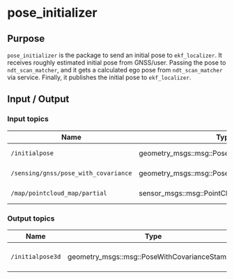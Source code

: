 # pose_initializer

## Purpose

`pose_initializer` is the package to send an initial pose to `ekf_localizer`.
It receives roughly estimated initial pose from GNSS/user.
Passing the pose to `ndt_scan_matcher`, and it gets a calculated ego pose from `ndt_scan_matcher` via service.
Finally, it publishes the initial pose to `ekf_localizer`.

## Input / Output

### Input topics

| Name                                 | Type                                          | Description            |
| ------------------------------------ | --------------------------------------------- | ---------------------- |
| `/initialpose`                       | geometry_msgs::msg::PoseWithCovarianceStamped | initial pose from rviz |
| `/sensing/gnss/pose_with_covariance` | geometry_msgs::msg::PoseWithCovarianceStamped | pose from gnss         |
| `/map/pointcloud_map/partial`                | sensor_msgs::msg::PointCloud2                 | pointcloud map         |

### Output topics

| Name             | Type                                          | Description                 |
| ---------------- | --------------------------------------------- | --------------------------- |
| `/initialpose3d` | geometry_msgs::msg::PoseWithCovarianceStamped | calculated initial ego pose |
